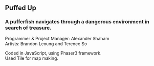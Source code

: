 ## Puffed Up
### A pufferfish navigates through a dangerous environment in search of treasure.

Programmer & Project Manager: Alexander Shaham  
Artists: Brandon Leoung and Terence So

Coded in JavaScript, using Phaser3 framework.  
Used Tile for map making.
